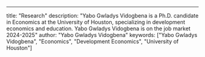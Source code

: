---
 title: "Research"
 description: "Yabo Gwladys Vidogbena is a Ph.D. candidate in Economics at the University of Houston, specializing in development economics and education. Yabo Gwladys Vidogbena is on the job market 2024-2025"
 author: "Yabo Gwladys Vidogbena"
 keywords: ["Yabo Gwladys Vidogbena", "Economics", "Development Economics", "University of Houston"]
